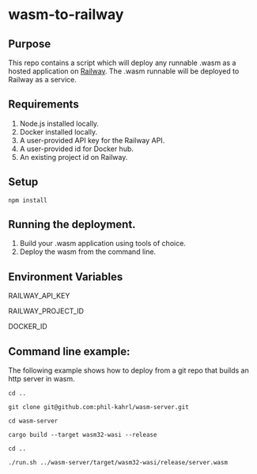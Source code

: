 # wasm-to-railway

## Purpose

This repo contains a script which will deploy any runnable .wasm as a hosted application on [Railway](https://railway.app/).  The .wasm runnable will be deployed to Railway as a service.

## Requirements

1. Node.js installed locally.
2. Docker installed locally.
3. A user-provided API key for the Railway API.
4. A user-provided id for Docker hub.
5. An existing project id on Railway.

## Setup

`npm install`

## Running the deployment.

1.  Build your .wasm application using tools of choice.
2.  Deploy the wasm from the command line.

## Environment Variables

RAILWAY_API_KEY

RAILWAY_PROJECT_ID

DOCKER_ID

## Command line example:

The following example shows how to deploy from a git repo that builds an http server in wasm.

`cd ..`

`git clone git@github.com:phil-kahrl/wasm-server.git`

`cd wasm-server`

`cargo build --target wasm32-wasi --release`

`cd ..`

`./run.sh ../wasm-server/target/wasm32-wasi/release/server.wasm `






